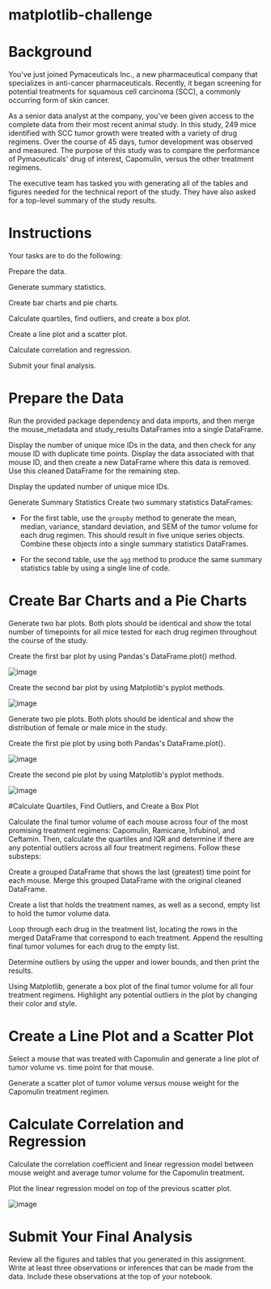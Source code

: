 # matplotlib-challenge

# Background
You've just  joined Pymaceuticals Inc., a new pharmaceutical company that specializes in anti-cancer pharmaceuticals. Recently, it began screening for potential treatments for squamous cell carcinoma (SCC), a commonly occurring form of skin cancer.

As a senior data analyst at the company, you've been given access to the complete data from their most recent animal study. In this study, 249 mice identified with SCC tumor growth were treated with a variety of drug regimens. Over the course of 45 days, tumor development was observed and measured. The purpose of this study was to compare the performance of Pymaceuticals' drug of interest, Capomulin, versus the other treatment regimens.

The executive team has tasked you with generating all of the tables and figures needed for the technical report of the study. They have also asked for a top-level summary of the study results.

# Instructions
Your tasks are to do the following:


Prepare the data.


Generate summary statistics.


Create bar charts and pie charts.


Calculate quartiles, find outliers, and create a box plot.


Create a line plot and a scatter plot.


Calculate correlation and regression.


Submit your final analysis.



# Prepare the Data


Run the provided package dependency and data imports, and then merge the mouse_metadata and study_results DataFrames into a single DataFrame.


Display the number of unique mice IDs in the data, and then check for any mouse ID with duplicate time points. Display the data associated with that mouse ID, and then create a new DataFrame where this data is removed. Use this cleaned DataFrame for the remaining step.


Display the updated number of unique mice IDs.



Generate Summary Statistics
Create two summary statistics DataFrames:

* For the first table, use the `groupby` method to generate the mean, median, variance, standard deviation, and SEM of the tumor volume for each drug regimen. This should result in five unique series objects. Combine these objects into a single summary statistics DataFrames.

* For the second table, use the `agg` method to produce the same summary statistics table by using a single line of code.



# Create Bar Charts and a Pie Charts


Generate two bar plots. Both plots should be identical and show the total number of timepoints for all mice tested for each drug regimen throughout the course of the study.


Create the first bar plot by using Pandas's DataFrame.plot() method.

![image](https://user-images.githubusercontent.com/105513598/226959104-1f62bdc3-46aa-409c-8f11-7128b664a013.png)

Create the second bar plot by using Matplotlib's pyplot methods.

![image](https://user-images.githubusercontent.com/105513598/226959212-54d8c548-ba9b-4ff4-84ac-affe36672f9c.png)


Generate two pie plots. Both plots should be identical and show the distribution of female or male mice in the study.


Create the first pie plot by using both Pandas's DataFrame.plot().

![image](https://user-images.githubusercontent.com/105513598/226959312-26983bfb-5fec-4e9e-98f9-60a82041a854.png)

Create the second pie plot by using Matplotlib's pyplot methods.

![image](https://user-images.githubusercontent.com/105513598/226959403-c665ae5d-59bc-4a34-894d-bc141c77fd2c.png)



#Calculate Quartiles, Find Outliers, and Create a Box Plot


Calculate the final tumor volume of each mouse across four of the most promising treatment regimens: Capomulin, Ramicane, Infubinol, and Ceftamin. Then, calculate the quartiles and IQR and determine if there are any potential outliers across all four treatment regimens. Follow these substeps:


Create a grouped DataFrame that shows the last (greatest) time point for each mouse. Merge this grouped DataFrame with the original cleaned DataFrame.


Create a list that holds the treatment names, as well as a second, empty list to hold the tumor volume data.


Loop through each drug in the treatment list, locating the rows in the merged DataFrame that correspond to each treatment. Append the resulting final tumor volumes for each drug to the empty list.


Determine outliers by using the upper and lower bounds, and then print the results.




Using Matplotlib, generate a box plot of the final tumor volume for all four treatment regimens. Highlight any potential outliers in the plot by changing their color and style.



# Create a Line Plot and a Scatter Plot


Select a mouse that was treated with Capomulin and generate a line plot of tumor volume vs. time point for that mouse.


Generate a scatter plot of tumor volume versus mouse weight for the Capomulin treatment regimen.



# Calculate Correlation and Regression


Calculate the correlation coefficient and linear regression model between mouse weight and average tumor volume for the Capomulin treatment.


Plot the linear regression model on top of the previous scatter plot.

![image](https://user-images.githubusercontent.com/105513598/226959689-5c1fbd59-7e5a-4094-9a24-6b5b02067741.png)

# Submit Your Final Analysis
Review all the figures and tables that you generated in this assignment. Write at least three observations or inferences that can be made from the data. Include these observations at the top of your notebook.
